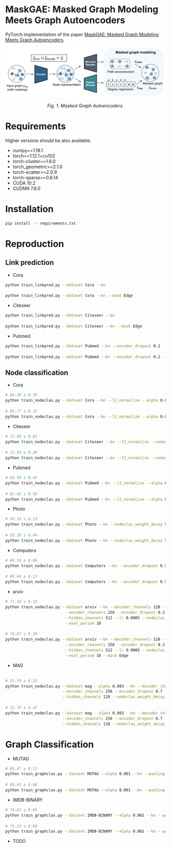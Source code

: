 # MaskGAE: Masked Graph Modeling Meets Graph Autoencoders
PyTorch implementation of the paper [MaskGAE: Masked Graph Modeling Meets Graph Autoencoders](https://arxiv.org/abs/2205.10053).

<p align="center"> <img src="framework.png" /> <p align="center"><em>Fig. 1. Masked Graph Autoencoders.</em></p>

# Requirements
Higher versions should be also available.

+ numpy==1.18.1
+ torch==1.12.1+cu102
+ torch-cluster==1.6.0
+ torch_geometric>=2.1.0
+ torch-scatter==2.0.9
+ torch-sparse==0.6.14
+ CUDA 10.2
+ CUDNN 7.6.0

# Installation

```bash
pip install -r requirements.txt
```

# Reproduction

## Link prediction
+ Cora
```bash
python train_linkpred.py --dataset Cora --bn

python train_linkpred.py --dataset Cora --bn --mask Edge
```

+ Citeseer
```bash
python train_linkpred.py --dataset Citeseer --bn

python train_linkpred.py --dataset Citeseer --bn --mask Edge
```

+ Pubmed
```bash
python train_linkpred.py --dataset Pubmed --bn --encoder_dropout 0.2

python train_linkpred.py --dataset Pubmed --bn --encoder_dropout 0.2 --mask Edge
```

## Node classification

+ Cora
```bash
# 84.30 ± 0.39
python train_nodeclas.py --dataset Cora --bn --l2_normalize --alpha 0.004

# 83.77 ± 0.33
python train_nodeclas.py --dataset Cora --bn --l2_normalize --alpha 0.003 --mask Edge --eval_period 10
```

+ Citeseer
```bash
# 73.80 ± 0.81
python train_nodeclas.py --dataset Citeseer --bn --l2_normalize --nodeclas_weight_decay 0.1 --alpha 0.001 --lr 0.02

# 72.94 ± 0.20
python train_nodeclas.py --dataset Citeseer --bn --l2_normalize --nodeclas_weight_decay 0.1 --alpha 0.001  --lr 0.02 --mask Edge  --eval_period 20
```

+ Pubmed
```bash
# 83.58 ± 0.45
python train_nodeclas.py --dataset Pubmed --bn --l2_normalize --alpha 0.001  --encoder_dropout 0.5 --decoder_dropout 0.5

# 82.42 ± 0.58
python train_nodeclas.py --dataset Pubmed --bn --l2_normalize --alpha 0.001  --encoder_dropout 0.5 --mask Edge
```

+ Photo
```bash
# 93.33 ± 0.13
python train_nodeclas.py --dataset Photo --bn --nodeclas_weight_decay 5e-3 --decoder_channels 128 --lr 0.005

# 93.30 ± 0.04
python train_nodeclas.py --dataset Photo --bn --nodeclas_weight_decay 5e-3 --decoder_channels 64 --mask Edge

```

+ Computers
```bash
# 89.54 ± 0.06
python train_nodeclas.py --dataset Computers --bn --encoder_dropout 0.5 --alpha 0.002 --encoder_channels 128 --hidden_channels 256 --eval_period 20

# 89.44 ± 0.11
python train_nodeclas.py --dataset Computers --bn --encoder_dropout 0.5 --alpha 0.003 --encoder_channels 128 --hidden_channels 256 --eval_period 10 --mask Edge
```

+ arxiv
```bash
# 71.16 ± 0.33
python train_nodeclas.py --dataset arxiv --bn --decoder_channels 128 --decoder_dropout 0. --decoder_layers 4 \
                          --encoder_channels 256 --encoder_dropout 0.2 --encoder_layers 4 \
                          --hidden_channels 512 --lr 0.0005 --nodeclas_weight_decay 0 --weight_decay 0.0001 --epochs 100  \
                          --eval_period 10 
                 
# 70.97 ± 0.29
python train_nodeclas.py --dataset arxiv --bn --decoder_channels 128 --decoder_dropout 0. --decoder_layers 4 \
                          --encoder_channels 256 --encoder_dropout 0.2 --encoder_layers 4 \
                          --hidden_channels 512 --lr 0.0005 --nodeclas_weight_decay 0 --weight_decay 0.0001 --epochs 100  \
                          --eval_period 10 --mask Edge
```

+ MAG
```bash

# 32.79 ± 0.32
python train_nodeclas.py --dataset mag --alpha 0.003 --bn --decoder_channels 128\
                         --encoder_channels 256 --encoder_dropout 0.7 --epochs 100 \
                         --hidden_channels 128 --nodeclas_weight_decay 1e-5 --weight_decay 5e-5 --eval_period 10                   
                          
# 32.75 ± 0.43
python train_nodeclas.py --dataset mag --alpha 0.003 --bn --decoder_channels 128\
                         --encoder_channels 256 --encoder_dropout 0.7 --epochs 100 \
                         --hidden_channels 128 --nodeclas_weight_decay 1e-5 --weight_decay 5e-5 --eval_period 10 --mask Edge   
```

# Graph Classification

+ MUTAG
```bash
# 89.47 ± 0.11
python train_graphclas.py --dataset MUTAG --alpha 0.001 --bn --pooling sum --hidden_channels 128

# 89.45 ± 0.08
python train_graphclas.py --dataset MUTAG --alpha 0.001 --bn --pooling sum --hidden_channels 128 --mask Edge
```

+ IMDB-BINARY
```bash
# 74.63 ± 0.05
python train_graphclas.py --dataset IMDB-BINARY --alpha 0.001 --bn --pooling mean --hidden_channels 512 --decoder_layers 2

# 75.23 ± 0.04
python train_graphclas.py --dataset IMDB-BINARY --alpha 0.001 --bn --pooling mean --encoder_activation relu --hidden_channels 256 --decoder_layers 4 --mask Edge

```

+ TODO